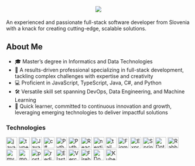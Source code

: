 <h1 align="center">
  <a href="https://git.io/typing-svg">
    <img src="https://readme-typing-svg.herokuapp.com?font=Fira+Code&duration=4000&pause=600&center=true&vCenter=true&width=435&lines=Hi+there!+%F0%9F%91%8B;My+name+is+Luka;Enjoy+your+stay&size=30">
  </a>
</h1>
An experienced and passionate full-stack software developer from Slovenia with a knack for creating cutting-edge, scalable solutions.

## About Me
- 🎓 Master’s degree in Informatics and Data Technologies
- 🚀 A results-driven professional specializing in full-stack development, tackling complex challenges with expertise and creativity
- 💻 Proficient in JavaScript, TypeScript, Java, C#, and Python
- 🛠 Versatile skill set spanning DevOps, Data Engineering, and Machine Learning
- 🌱 Quick learner, committed to continuous innovation and growth, leveraging emerging technologies to deliver impactful solutions

### Technologies

<a href="https://developer.mozilla.org/en-US/docs/Web/JavaScript" rel="noreferrer"> <img src="https://skillicons.dev/icons?i=js" alt="javascript" width="30" height="30"/></a> 
<a href="https://www.typescriptlang.org/" target="_blank" rel="noreferrer"> <img src="https://skillicons.dev/icons?i=typescript" alt="typescript" width="30" height="30"/></a>
<a href="https://www.java.com/" target="_blank" rel="noreferrer"> <img src="https://skillicons.dev/icons?i=java" alt="Java" width="30" height="30"/></a>
<a href="https://dotnet.microsoft.com/en-us/languages/csharp" rel="noreferrer"> <img src="https://skillicons.dev/icons?i=cs" alt="c#" width="30" height="30"/></a>
<a href="https://www.python.org/" target="_blank" rel="noreferrer"> <img src="https://skillicons.dev/icons?i=python" alt="Python" width="30" height="30"/></a>
<a href="https://vuejs.org/" target="_blank" rel="noreferrer"> <img src="https://skillicons.dev/icons?i=vue" alt="Python" width="30" height="30"/></a>
<a href="https://reactjs.org/" target="_blank" rel="noreferrer"> <img src="https://skillicons.dev/icons?i=react" alt="React" width="30" height="30"/></a> 
<a href="https://nextjs.org/" target="_blank" rel="noreferrer"> <img src="https://skillicons.dev/icons?i=next" alt="nextjs" width="30" height="30"/></a> 
<a href="https://tailwindcss.com/" target="_blank" rel="noreferrer"> <img src="https://skillicons.dev/icons?i=tailwind" alt="tailwind" width="30" height="30"/></a> 
<a href="https://www.figma.com/" target="_blank" rel="noreferrer"> <img src="https://skillicons.dev/icons?i=figma" alt="Figma" width="30" height="30"/></a>
<a href="https://expressjs.com/" target="_blank" rel="noreferrer"> <img src="https://skillicons.dev/icons?i=express" alt="Express" width="30" height="30"/></a>
<a href="https://spring.io/" target="_blank" rel="noreferrer"> <img src="https://skillicons.dev/icons?i=spring" alt="Spring" width="30" height="30"/></a>
<a href="https://dotnet.microsoft.com/en-us/" target="_blank" rel="noreferrer"> <img src="https://skillicons.dev/icons?i=dotnet" alt="DotNet" width="30" height="30"/></a>
<a href="https://www.rabbitmq.com/" target="_blank" rel="noreferrer"> <img src="https://skillicons.dev/icons?i=rabbitmq" alt="RabbitMQ" width="30" height="30"/></a>
<a href="https://www.mysql.com/" target="_blank" rel="noreferrer"> <img src="https://skillicons.dev/icons?i=mysql" alt="mysql" width="30" height="30"/></a>
<a href="https://www.mongodb.com/" target="_blank" rel="noreferrer"> <img src="https://skillicons.dev/icons?i=mongodb" alt="mongodb" width="30" height="30"/></a>
<a href="https://www.postgresql.org" target="_blank" rel="noreferrer"> <img src="https://skillicons.dev/icons?i=postgresql" alt="postgresql" width="30" height="30"/></a>
<a href="https://redis.io/" target="_blank" rel="noreferrer"> <img src="https://skillicons.dev/icons?i=redis" alt="redis" width="30" height="30"/></a>
<a href="https://www.elastic.co/elasticsearch" target="_blank" rel="noreferrer"> <img src="https://skillicons.dev/icons?i=elasticsearch" alt="Elasticsearch" width="30" height="30"/></a>
<a href="https://vercel.com/" target="_blank" rel="noreferrer"> <img src="https://skillicons.dev/icons?i=vercel" alt="Vercel" width="30" height="30"/></a>
<a href="https://firebase.google.com/" target="_blank" rel="noreferrer"> <img src="https://skillicons.dev/icons?i=firebase" alt="Firebase" width="30" height="30"/></a>
<a href="https://www.docker.com/" target="_blank" rel="noreferrer"> <img src="https://skillicons.dev/icons?i=docker" alt="Docker" width="30" height="30"/></a>
<a href="https://kubernetes.io/" target="_blank" rel="noreferrer"> <img src="https://skillicons.dev/icons?i=kubernetes" alt="Kubernetes" width="30" height="30"/></a>
